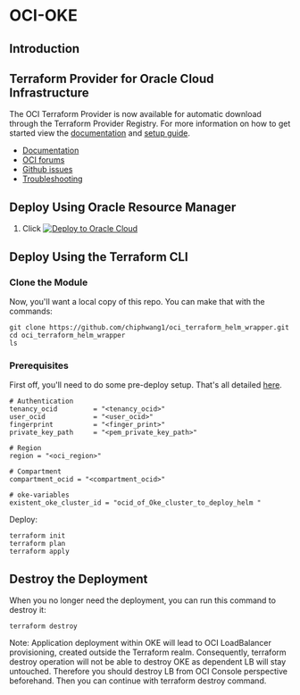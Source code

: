 # OCI-OKE

## Introduction



## Terraform Provider for Oracle Cloud Infrastructure
The OCI Terraform Provider is now available for automatic download through the Terraform Provider Registry. 
For more information on how to get started view the [documentation](https://www.terraform.io/docs/providers/oci/index.html) 
and [setup guide](https://www.terraform.io/docs/providers/oci/guides/version-3-upgrade.html).

* [Documentation](https://www.terraform.io/docs/providers/oci/index.html)
* [OCI forums](https://cloudcustomerconnect.oracle.com/resources/9c8fa8f96f/summary)
* [Github issues](https://github.com/terraform-providers/terraform-provider-oci/issues)
* [Troubleshooting](https://www.terraform.io/docs/providers/oci/guides/guides/troubleshooting.html)

## Deploy Using Oracle Resource Manager


1. Click [![Deploy to Oracle Cloud](https://oci-resourcemanager-plugin.plugins.oci.oraclecloud.com/latest/deploy-to-oracle-cloud.svg)](https://cloud.oracle.com/resourcemanager/stacks/create?region=home&zipUrl=https://github.com/chiphwang1/flask_demo/archive/refs/tags/v26.zip)


## Deploy Using the Terraform CLI

### Clone the Module

Now, you'll want a local copy of this repo. You can make that with the commands:

    git clone https://github.com/chiphwang1/oci_terraform_helm_wrapper.git
    cd oci_terraform_helm_wrapper
    ls

### Prerequisites

First off, you'll need to do some pre-deploy setup.  That's all detailed [here](https://github.com/cloud-partners/oci-prerequisites).


```
# Authentication
tenancy_ocid         = "<tenancy_ocid>"
user_ocid            = "<user_ocid>"
fingerprint          = "<finger_print>"
private_key_path     = "<pem_private_key_path>"

# Region
region = "<oci_region>"

# Compartment
compartment_ocid = "<compartment_ocid>"

# oke-variables
existent_oke_cluster_id = "ocid_of_Oke_cluster_to_deploy_helm "

````

Deploy:

    terraform init
    terraform plan
    terraform apply


## Destroy the Deployment
When you no longer need the deployment, you can run this command to destroy it:

    terraform destroy

Note: Application deployment within OKE will lead to OCI LoadBalancer provisioning, created outside the Terraform realm. Consequently, terraform destroy operation will not be able to destroy OKE as dependent LB will stay untouched. Therefore you should destroy LB from OCI Console perspective beforehand. Then you can continue with terraform destroy command.

